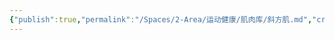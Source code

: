 ```yaml
---
{"publish":true,"permalink":"/Spaces/2-Area/运动健康/肌肉库/斜方肌.md","created":"2025-07-07T18:08:43.644+08:00","modified":"2025-07-12T13:14:50.540+08:00","published":"2025-07-12T13:14:50.540+08:00","cssclasses":""}
---
```


